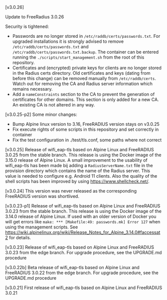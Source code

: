 [v3.0.26]

Update to FreeRadius 3.0.26

Security is tightened:
- Passwords are no longer stored in `/etc/raddb/certs/passwords.txt`. For upgraded installations it is strongly advised to remove `/etc/raddb/certs/passwords.txt` and `/etc/raddb/certs/passwords.txt.backup`. The container can be entered running the `./scripts/start_management.sh` from the root of this repository.
- Certificates and (encrypted) private keys for clients are no longer stored in the Radius certs directory. Old certificates and keys (dating from before this change) can be removed manually from `/etc/raddb/certs`. Watch out for removing the CA and Radius server information which remains necessary.
- Add a `nameConstraints` section to the CA to prevent the generation of certificates for other domains. This section is only added for a new CA. An existing CA is not altered in any way.

[v3.0.25-p2]
Some minor changes:
- Bump Alpine linux version to 3.16, FreeRADIUS version stays on v3.0.25
- Fix execute rights of some scripts in this repository and set correctly in container
- Fix the test configuration in ./test/tls.conf, some paths where not correct

[v3.0.25]
Release of wifi_eap-tls based on Alpine Linux and FreeRADIUS 3.0.25 from the stable branch. This release is using the Docker image of the 3.15.0 release of Alpine Linux. A small improvement to the usability of wifi_eap-tls has been made bij adding a `RadiusServerName.txt` file in the provision directory which contains the name of the Radius server. This value is needed to configure e.g. Android 11 clients. Also the quality of the shell scripts has been improved by using https://www.shellcheck.net/. 

[v3.0.24]
This version was never released as the corresponding FreeRADIUS version was shortlived.

[v3.0.23-p1]
Release of wifi_eap-tls based on Alpine Linux and FreeRADIUS 3.0.23 from the stable branch. This release is using the Docker image of the 3.14.0 release of Alpine Linux. If used with an older version of Docker you will get errors like  `make: *** [Makefile:49: passwords.mk] Error 127` when using the management scripts. See https://wiki.alpinelinux.org/wiki/Release_Notes_for_Alpine_3.14.0#faccessat2 for details. 

[v3.0.23]
Release of wifi_eap-tls based on Alpine Linux and FreeRADIUS 3.0.23 from the edge branch. For upgrade procedure, see the UPGRADE.md procedure

[v3.0.22b]
Beta release of wifi_eap-tls based on Alpine Linux and FreeRADIUS 3.0.22 from the edge branch. For upgrade procedure, see the UPGRADE.md procedure

[v3.0.21]
First release of wifi_eap-tls based on Alpine Linux and FreeRADIUS 3.0.21

